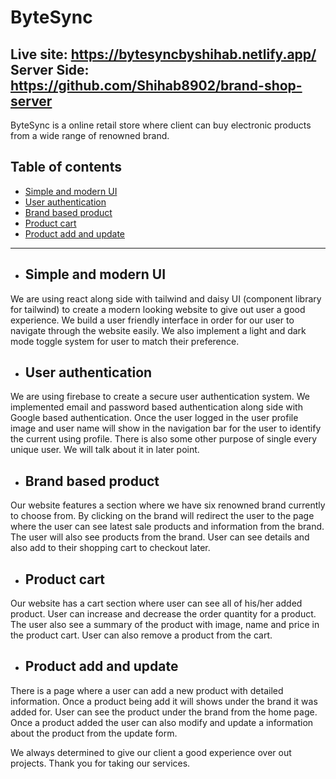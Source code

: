 # ByteSync
Live site: https://bytesyncbyshihab.netlify.app/
Server Side: https://github.com/Shihab8902/brand-shop-server
---
ByteSync is a online retail store where client can buy electronic products from a wide range of renowned brand.

## Table of contents
- [Simple and modern UI](#simple-and-modern-ui)
- [User authentication](#user-authentication)
- [Brand based product](#brand-based-product)
- [Product cart](#product-cart)
- [Product add and update](#product-add-and-update)

---


- ## Simple and modern UI
We are using react along side with tailwind and daisy UI (component library for tailwind) to create a modern looking website to give out user a good experience.
We build a user friendly interface in order for our user to navigate through the website easily. We also implement a light and dark mode toggle system for user to match their preference.

- ## User authentication
We are using firebase to create a secure user authentication system. We implemented email and password based authentication along side with Google based authentication. Once the user logged in the user profile image and user name will show in the navigation bar for the user to identify the current using profile. There is also some other purpose of single every unique user. We will talk about it in later point.

- ## Brand based product
Our website features a section where we have six renowned brand currently to choose from. By clicking on the brand will redirect the user to the page where the user can see latest sale products and information from the brand. The user will also see products from the brand. User can see details and also add to their shopping cart to checkout later.

- ## Product cart
Our website has a cart section where user can see all of his/her added product. User can increase and decrease the order quantity for a product. The user also see a summary of the product with image, name and price in the product cart. User can also remove  a product from the cart.

- ## Product add and update
There is a page where a user can add a new product with detailed information. Once a product being add it will shows under the brand it was added for. User can see the product under the brand from the home page.
Once a product added the user can also modify and update a information about the product from the update form.


We always determined to give our client a good experience over out projects. Thank you for taking our services.

